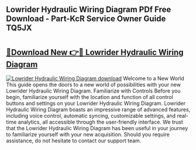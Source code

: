 ## Lowrider Hydraulic Wiring Diagram PDf Free Download - Part-KcR Service Owner Guide TQ5JX

# <h2><a href="http://dfr85d.blite.top/?on=Lowrider+Hydraulic+Wiring+Diagram">🔗Download New 👉🔴 Lowrider Hydraulic Wiring Diagram</a></h2>

[![Lowrider Hydraulic Wiring Diagram download](https://i.imgur.com/lujVjoI.png)](http://dfr85d.blite.top/?on=Lowrider+Hydraulic+Wiring+Diagram)
Welcome to a New World This guide opens the doors to a new world of possibilities with your new Lowrider Hydraulic Wiring Diagram. Familiarize with Controls Before you begin, familiarize yourself with the location and function of all control buttons and settings on your Lowrider Hydraulic Wiring Diagram. Lowrider Hydraulic Wiring Diagram boasts an impressive range of advanced features, including voice control, automatic syncing, customizable settings, and real-time analytics, all accessible through the user-friendly interface. We trust that the Lowrider Hydraulic Wiring Diagram has been useful in your journey to familiarize yourself with your new acquisition. Should you require assistance, do not hesitate to contact our support team.
